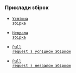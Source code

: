 ### Приклади збірок
 - <code><a href="https://github.com/AlexShopiak/kpi-lab2/actions/runs/4466318192/jobs/7844353236">Успішна збірка</a></code>
 - <code><a href="https://github.com/AlexShopiak/kpi-lab2/actions/runs/4466217925/jobs/7844123729">Невдала збірка</a></code>

 - <code><a href="https://github.com/AlexShopiak/kpi-lab2/commit/2b206adabdeb8c557ed6da0313e9e021b9bd2ecc">Pull request з успішною збіркою</a></code>
 - <code><a href="https://github.com/AlexShopiak/kpi-lab2/commit/9c538e0894faa980032858ae78c4dae1df09c6d2">Pull request з невдалою збіркою</a></code>
